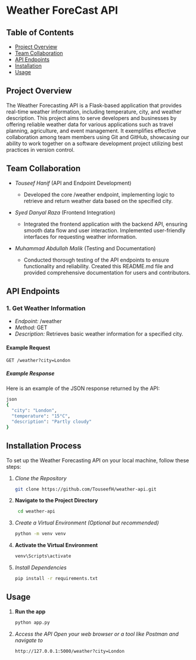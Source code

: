 # Weather ForeCast API

## Table of Contents
- [Project Overview](#project-overview)
- [Team Collaboration](#team-collaboration)
- [API Endpoints](#api-endpoints)
- [Installation](#installation)
- [Usage](#usage)


## Project Overview

The Weather Forecasting API is a Flask-based application that provides real-time weather information, including temperature, city, and weather description. This project aims to serve developers and businesses by offering reliable weather data for various applications such as travel planning, agriculture, and event management. It exemplifies effective collaboration among team members using Git and GitHub, showcasing our ability to work together on a software development project utilizing best practices in version control.

## Team Collaboration

- *Touseef Hanif* (API and Endpoint Development)
  - Developed the core /weather endpoint, implementing logic to retrieve and return weather data based on the specified city.

- *Syed Danyal Raza* (Frontend Integration)
  - Integrated the frontend application with the backend API, ensuring smooth data flow and user interaction. Implemented user-friendly interfaces for requesting weather information.

- *Muhammad Abdullah Malik* (Testing and Documentation)
  - Conducted thorough testing of the API endpoints to ensure functionality and reliability. Created this README.md file and provided comprehensive documentation for users and contributors.


## API Endpoints

### 1. Get Weather Information
- *Endpoint:* /weather
- *Method:* GET
- *Description:* Retrieves basic weather information for a specified city.

#### Example Request
```http
GET /weather?city=London
```

##### Example Response
Here is an example of the JSON response returned by the API:
```bash
json
{
  "city": "London",
  "temperature": "15°C",
  "description": "Partly cloudy"
}
```
## Installation Process

To set up the Weather Forecasting API on your local machine, follow these steps:

1. *Clone the Repository*
   ```bash
   git clone https://github.com/TouseefH/weather-api.git
2. **Navigate to the Project Directory**
   ``` bash
    cd weather-api
3. *Create a Virtual Environment (Optional but recommended)*
    ```bash
    python -m venv venv
4. **Activate the Virtual Environment**
    ```bash
    venv\Scripts\activate
5. *Install Dependencies*
    ```bash
    pip install -r requirements.txt 

## Usage
1. **Run the  app**
    ```bash
    python app.py
2. *Access the API Open your web browser or a tool like Postman and navigate to*
    ```bash
    http://127.0.0.1:5000/weather?city=London

